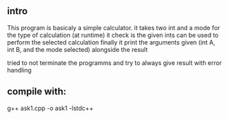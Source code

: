 ## intro

This program is basicaly a simple calculator.
it takes two int and a mode for the type of calculation (at runtime)
it check is the given ints can be used to perform the selected calculation
finally it print the arguments given (int A, int B, and the mode selected) alongside the result

tried to not terminate the programms and try to always give result with error handling

## compile with:

g++ ask1.cpp -o ask1 -lstdc++
